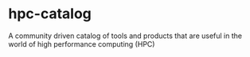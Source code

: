 # hpc-catalog
A community driven catalog of tools and products that are useful in the world of high performance computing (HPC)
